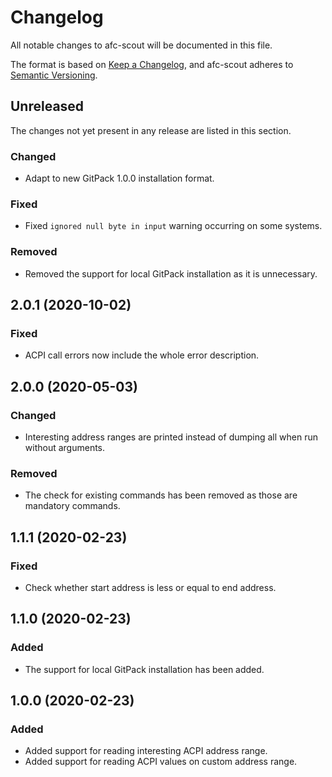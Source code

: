 # Changelog

All notable changes to afc-scout will be documented in this file.

The format is based on [Keep a Changelog](https://keepachangelog.com/en/1.0.0/), and afc-scout adheres to [Semantic Versioning](https://semver.org/spec/v2.0.0.html).

## Unreleased

The changes not yet present in any release are listed in this section.

### Changed

* Adapt to new GitPack 1.0.0 installation format.

### Fixed

* Fixed `ignored null byte in input` warning occurring on some systems.

### Removed

* Removed the support for local GitPack installation as it is unnecessary.

## 2.0.1 (2020-10-02)

### Fixed

* ACPI call errors now include the whole error description.

## 2.0.0 (2020-05-03)

### Changed

* Interesting address ranges are printed instead of dumping all when run without arguments.

### Removed

* The check for existing commands has been removed as those are mandatory commands.

## 1.1.1 (2020-02-23)

### Fixed

* Check whether start address is less or equal to end address.

## 1.1.0 (2020-02-23)

### Added

* The support for local GitPack installation has been added.

## 1.0.0 (2020-02-23)

### Added

* Added support for reading interesting ACPI address range.
* Added support for reading ACPI values on custom address range.
